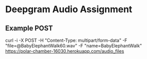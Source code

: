 # Deepgram Audio Assignment

## Example POST
curl -i -X POST -H "Content-Type: multipart/form-data" -F "file=@BabyElephantWalk60.wav" -F "name=BabyElephantWalk" https://polar-chamber-16030.herokuapp.com/audio_files
